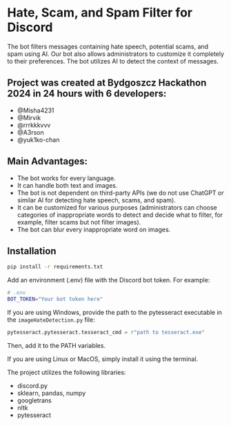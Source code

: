 # Hate, Scam, and Spam Filter for Discord

The bot filters messages containing hate speech, potential scams, and spam using AI. Our bot also allows administrators to customize it completely to their preferences. The bot utilizes AI to detect the context of messages.

## Project was created at Bydgoszcz Hackathon 2024 in 24 hours with 6 developers:
* @Misha4231
* @Mirvik
* @rrrkkkvvv
* @A3rson
* @yuk1ko-chan

## Main Advantages:
* The bot works for every language.
* It can handle both text and images.
* The bot is not dependent on third-party APIs (we do not use ChatGPT or similar AI for detecting hate speech, scams, and spam).
* It can be customized for various purposes (administrators can choose categories of inappropriate words to detect and decide what to filter, for example, filter scams but not filter images).
* The bot can blur every inappropriate word on images.

## Installation
```bash
pip install -r requirements.txt
```
Add an environment (.env) file with the Discord bot token. For example:

```bash
# .env
BOT_TOKEN="Your bot token here"
```

If you are using Windows, provide the path to the pytesseract executable in the `imageHateDetection.py` file:
```python
pytesseract.pytesseract.tesseract_cmd = r"path to tesseract.exe"
```
Then, add it to the PATH variables.

If you are using Linux or MacOS, simply install it using the terminal.

The project utilizes the following libraries:
* discord.py
* sklearn, pandas, numpy
* googletrans
* nltk
* pytesseract

